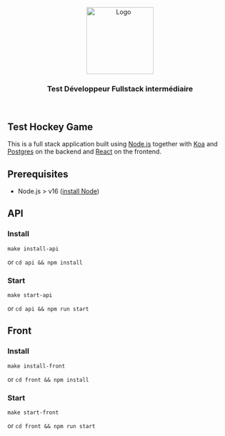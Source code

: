 <p align="center">
  <a href="https://github.com/Maplr-Community/nodejs-test-hockey-game">
    <img src="https://maplr.co/wp-content/uploads/2019/12/Fichier-23@3x.png" alt="Logo" height="150">
  </a>
  <h3 align='center'>Test Développeur Fullstack intermédiaire</h3>  
  <br />
</p>

## Test Hockey Game

This is a full stack application built using [Node.js](https://nodejs.dev/) together with [Koa](https://koajs.com/) and [Postgres](https://www.postgresql.org/) on the backend and [React](https://reactjs.org/) on the frontend.

## Prerequisites

- Node.js > v16 ([install Node](https://nodejs.org/en/download/))

## API

### Install

`make install-api`

or `cd api && npm install`

### Start

`make start-api`

or `cd api && npm run start`

## Front

### Install

`make install-front`

or `cd front && npm install`

### Start

`make start-front`

or `cd front && npm run start`
